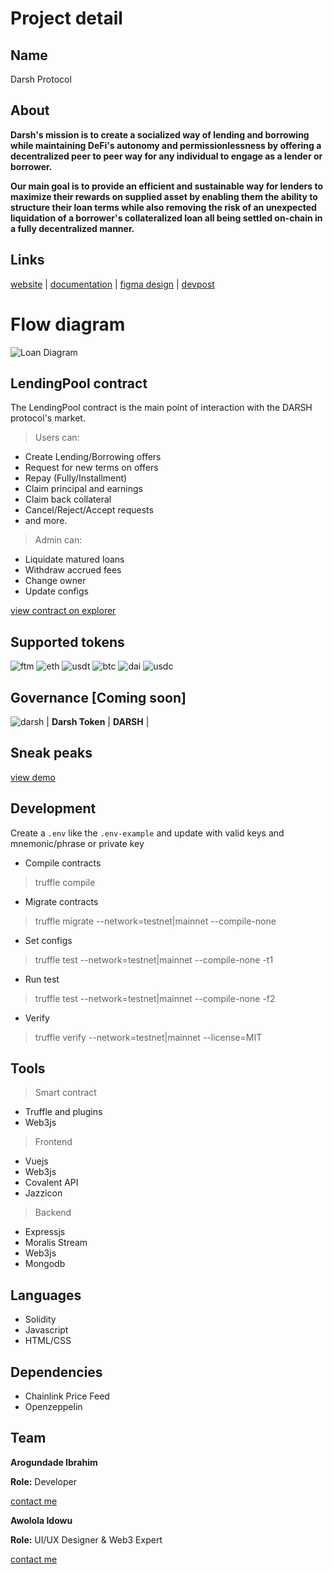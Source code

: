 # Project detail
## Name
Darsh Protocol

## About
**Darsh's mission is to create a socialized way of lending and borrowing while maintaining DeFi's autonomy and permissionlessness by offering a decentralized peer to peer way for any individual to engage as a lender or borrower.**

**Our main goal is to provide an efficient and sustainable way for lenders to maximize their rewards on supplied asset by enabling them the ability to structure their loan terms while also removing the risk of an unexpected liquidation of a borrower's collateralized loan all being settled on-chain in a fully decentralized manner.**

## Links
[website](https://darshprotocol.netlify.app) | [documentation](https://darshprotocol.gitbook.io/product-docs) | [figma design](https://darshprotocol.gitbook.io/product-docs) | [devpost](https://devpost.com/software/darsh-protocol)

# Flow diagram
![Loan Diagram](https://user-images.githubusercontent.com/123966451/222807924-377c0485-182d-468a-a16c-978bd75d9317.png)

## LendingPool contract
The LendingPool contract is the main point of interaction with the DARSH protocol's market.

 > Users can:
 - Create Lending/Borrowing offers
 - Request for new terms on offers
 - Repay (Fully/Installment)
 - Claim principal and earnings
 - Claim back collateral
 - Cancel/Reject/Accept requests
 - and more.

 > Admin can:
 - Liquidate matured loans
 - Withdraw accrued fees
 - Change owner
 - Update configs
 
 [view contract on explorer](https://ftmscan.com)
 
## Supported tokens
![ftm](https://user-images.githubusercontent.com/123966451/222814337-c1378fdd-3dd5-4e57-9e1f-b8a9d830f91f.png)
![eth](https://user-images.githubusercontent.com/123966451/222814336-3cb5e554-a981-4ff8-86f6-ea7b4f6f1e2d.png)
![usdt](https://user-images.githubusercontent.com/123966451/222814331-f617e15b-8ae9-4c36-a6c9-7ad50c400348.png)
![btc](https://user-images.githubusercontent.com/123966451/222814332-2954a827-153d-492c-97c6-6a1a49715b8f.png)
![dai](https://user-images.githubusercontent.com/123966451/222814334-d291e5d5-0932-4ea4-85ae-e91323f2745c.png)
![usdc](https://user-images.githubusercontent.com/123966451/222814326-154b1313-b1bd-412c-92c6-3a451988293f.png)

## Governance [Coming soon]

![darsh](https://user-images.githubusercontent.com/123966451/222815877-9c242f12-2477-4396-88c5-709d848c4f3b.png)
| **Darsh Token** | **DARSH** |


## Sneak peaks

[view demo](https://darshprotocol.netlify.app)

## Development
Create a `.env` like the `.env-example` and update with valid keys and mnemonic/phrase or private key

 - Compile contracts

> truffle compile

- Migrate contracts

> truffle migrate --network=testnet|mainnet --compile-none

- Set configs

> truffle test --network=testnet|mainnet --compile-none -t1

- Run test

> truffle test --network=testnet|mainnet --compile-none -f2

- Verify

> truffle verify --network=testnet|mainnet <contracts> --license=MIT

## Tools
> Smart contract
- Truffle and plugins
- Web3js

> Frontend
- Vuejs
- Web3js
- Covalent API
- Jazzicon

> Backend
- Expressjs
- Moralis Stream
- Web3js
- Mongodb

## Languages
- Solidity
- Javascript
- HTML/CSS

## Dependencies
- Chainlink Price Feed
- Openzeppelin

## Team
**Arogundade Ibrahim**
 
**Role:** Developer
 
[contact me](https://linktr.ee/devarogundade)

 
 
**Awolola Idowu**
 
**Role:** UI/UX Designer & Web3 Expert
 
[contact me](https://pip.me/krypton)
